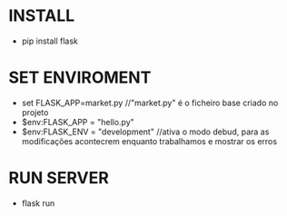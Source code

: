 # INSTALL
   * pip install flask

# SET ENVIROMENT
   * set FLASK_APP=market.py    //"market.py" é o ficheiro base criado no projeto
   * $env:FLASK_APP = "hello.py"  
   * $env:FLASK_ENV = "development"   //ativa o modo debud, para as modificações acontecrem enquanto trabalhamos e mostrar os erros

# RUN SERVER
   * flask run
